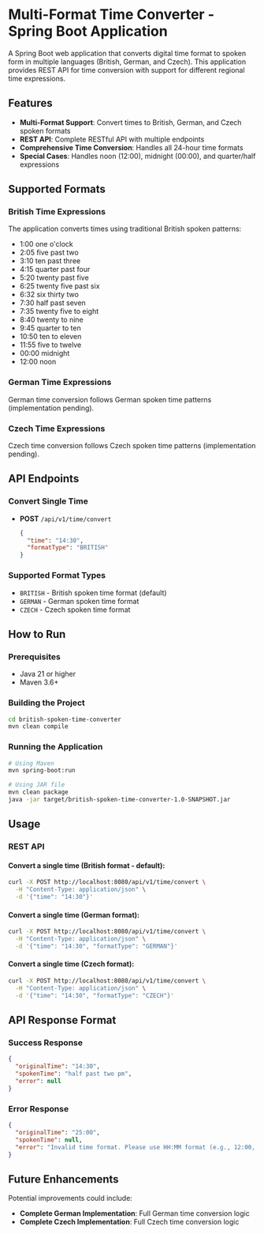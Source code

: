 # Multi-Format Time Converter - Spring Boot Application

A Spring Boot web application that converts digital time format to spoken form in multiple languages (British, German, and Czech). This application provides REST API for time conversion with support for different regional time expressions.

## Features

- **Multi-Format Support**: Convert times to British, German, and Czech spoken formats
- **REST API**: Complete RESTful API with multiple endpoints
- **Comprehensive Time Conversion**: Handles all 24-hour time formats
- **Special Cases**: Handles noon (12:00), midnight (00:00), and quarter/half expressions


## Supported Formats

### British Time Expressions
The application converts times using traditional British spoken patterns:

- 1:00 one o'clock
- 2:05 five past two
- 3:10 ten past three
- 4:15 quarter past four
- 5:20 twenty past five
- 6:25 twenty five past six
- 6:32 six thirty two
- 7:30 half past seven
- 7:35 twenty five to eight
- 8:40 twenty to nine
- 9:45 quarter to ten
- 10:50 ten to eleven
- 11:55 five to twelve
- 00:00 midnight
- 12:00 noon


### German Time Expressions
German time conversion follows German spoken time patterns (implementation pending).

### Czech Time Expressions
Czech time conversion follows Czech spoken time patterns (implementation pending).

## API Endpoints

### Convert Single Time
- **POST** `/api/v1/time/convert`
  ```json
  {
    "time": "14:30",
    "formatType": "BRITISH"
  }
  ```

### Supported Format Types
- `BRITISH` - British spoken time format (default)
- `GERMAN` - German spoken time format
- `CZECH` - Czech spoken time format



## How to Run

### Prerequisites
- Java 21 or higher
- Maven 3.6+

### Building the Project
```bash
cd british-spoken-time-converter
mvn clean compile
```

### Running the Application
```bash
# Using Maven
mvn spring-boot:run

# Using JAR file
mvn clean package
java -jar target/british-spoken-time-converter-1.0-SNAPSHOT.jar
```



## Usage

### REST API

#### Convert a single time (British format - default):
```bash
curl -X POST http://localhost:8080/api/v1/time/convert \
  -H "Content-Type: application/json" \
  -d '{"time": "14:30"}'
```

#### Convert a single time (German format):
```bash
curl -X POST http://localhost:8080/api/v1/time/convert \
  -H "Content-Type: application/json" \
  -d '{"time": "14:30", "formatType": "GERMAN"}'
```

#### Convert a single time (Czech format):
```bash
curl -X POST http://localhost:8080/api/v1/time/convert \
  -H "Content-Type: application/json" \
  -d '{"time": "14:30", "formatType": "CZECH"}'
```



## API Response Format

### Success Response
```json
{
  "originalTime": "14:30",
  "spokenTime": "half past two pm",
  "error": null
}
```

### Error Response
```json
{
  "originalTime": "25:00",
  "spokenTime": null,
  "error": "Invalid time format. Please use HH:MM format (e.g., 12:00, 14:30)"
}
```



## Future Enhancements

Potential improvements could include:
- **Complete German Implementation**: Full German time conversion logic
- **Complete Czech Implementation**: Full Czech time conversion logic

